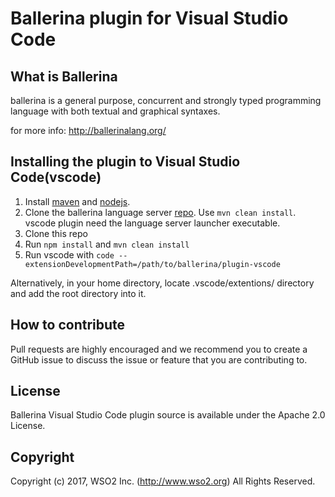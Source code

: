 # Ballerina plugin for Visual Studio Code

## What is Ballerina

ballerina is a general purpose, concurrent and strongly typed
programming language with both textual and graphical syntaxes.

for more info: http://ballerinalang.org/

## Installing the plugin to Visual Studio Code(vscode)

1. Install [maven](https://maven.apache.org/install.html) and [nodejs](https://nodejs.org/en/).
2. Clone the ballerina language server [repo](). Use `mvn clean install`. vscode plugin need the language server launcher executable.
3. Clone this repo
4. Run `npm install` and `mvn clean install`
5. Run vscode with `code --extensionDevelopmentPath=/path/to/ballerina/plugin-vscode`

Alternatively, in your home directory, locate .vscode/extentions/ directory and add the root directory into it.

## How to contribute

Pull requests are highly encouraged and we recommend you to create a GitHub issue
to discuss the issue or feature that you are contributing to.

## License

Ballerina Visual Studio Code plugin source is available under the Apache 2.0 License.

## Copyright

Copyright (c) 2017, WSO2 Inc. (http://www.wso2.org) All Rights Reserved.
